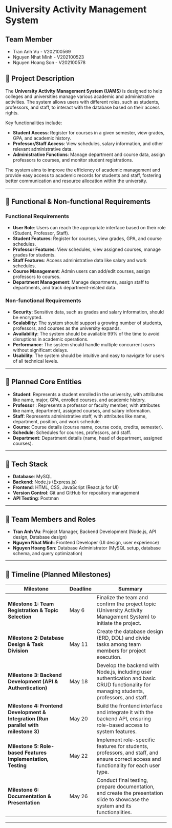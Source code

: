 # University Activity Management System
## Team Member
- Tran Anh Vu - V202100569 
- Nguyen Nhat Minh - V202100523 
- Nguyen Hoang Son - V202100578
## 📄 Project Description

The **University Activity Management System (UAMS)** is designed to help colleges and universities manage various academic and administrative activities. The system allows users with different roles, such as students, professors, and staff, to interact with the database based on their access rights. 

Key functionalities include:
- **Student Access**: Register for courses in a given semester, view grades, GPA, and academic history.
- **Professor/Staff Access**: View schedules, salary information, and other relevant administrative data.
- **Administrative Functions**: Manage department and course data, assign professors to courses, and monitor student registrations.

The system aims to improve the efficiency of academic management and provide easy access to academic records for students and staff, fostering better communication and resource allocation within the university.

---

## 🎯 Functional & Non-functional Requirements

### Functional Requirements
- **User Role**: Users can reach the appropriate interface based on their role (Student, Professor, Staff).
- **Student Features**: Register for courses, view grades, GPA, and course schedules.
- **Professor Features**: View schedules, view assigned courses, manage grades for students.
- **Staff Features**: Access administrative data like salary and work schedules.
- **Course Management**: Admin users can add/edit courses, assign professors to courses.
- **Department Management**: Manage departments, assign staff to departments, and track department-related data.

### Non-functional Requirements
- **Security**: Sensitive data, such as grades and salary information, should be encrypted.
- **Scalability**: The system should support a growing number of students, professors, and courses as the university expands.
- **Availability**: The system should be available 99% of the time to avoid disruptions in academic operations.
- **Performance**: The system should handle multiple concurrent users without significant delays.
- **Usability**: The system should be intuitive and easy to navigate for users of all technical levels.

---

## 🧱 Planned Core Entities

- **Student**: Represents a student enrolled in the university, with attributes like name, major, GPA, enrolled courses, and academic history.
- **Professor** : Represents a professor or faculty member, with attributes like name, department, assigned courses, and salary information.
- **Staff**: Represents administrative staff, with attributes like name, department, position, and work schedule.
- **Course**: Course details (course name, course code, credits, semester).
- **Schedule**: Schedules for courses, professors, and staff.
- **Department**: Department details (name, head of department, assigned courses).
---

## 🔧 Tech Stack

- **Database**: MySQL
- **Backend**: Node.js (Express.js)
- **Frontend**: HTML, CSS, JavaScript (React.js for UI)
- **Version Control**: Git and GitHub for repository management
- **API Testing**: Postman
---

## 👥 Team Members and Roles

- **Tran Anh Vu**: Project Manager, Backend Development (Node.js, API design, Database design)
- **Nguyen Nhat Minh**: Frontend Developer (UI design, user experience)
- **Nguyen Hoang Son**: Database Administrator (MySQL setup, database schema, and query optimization)

---

## 📅 Timeline (Planned Milestones)

| **Milestone**                                      | **Deadline**          | **Summary**                                                                 |
|---------------------------------------------------|-----------------------|-----------------------------------------------------------------------------|
| **Milestone 1: Team Registration & Topic Selection** | May 6        | Finalize the team and confirm the project topic (University Activity Management System) to initiate the project. |
| **Milestone 2: Database Design & Task Division**   |  May 11       | Create the database design (ERD, DDL) and divide tasks among team members for project execution. |
| **Milestone 3: Backend Development (API & Authentication)** | May 18       | Develop the backend with Node.js, including user authentication and basic CRUD functionality for managing students, professors, and staff. |
| **Milestone 4: Frontend Development & Integration (Run parallel with milestone 3)** |  May 20       | Build the frontend interface and integrate it with the backend API, ensuring role-based access to system features. |
| **Milestone 5: Role-based Features Implementation, Testing** | May 22       | Implement role-specific features for students, professors, and staff, and ensure correct access and functionality for each user type. |
| **Milestone 6: Documentation & Presentation** | May 26     | Conduct final testing, prepare documentation, and create the presentation slide to showcase the system and its functionalities. |


---


